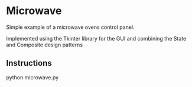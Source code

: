 Microwave
=========
Simple example of a microwave ovens control panel.

Implemented using the Tkinter library for the GUI and combining the State and
Composite design patterns

Instructions
------------
python microwave.py
